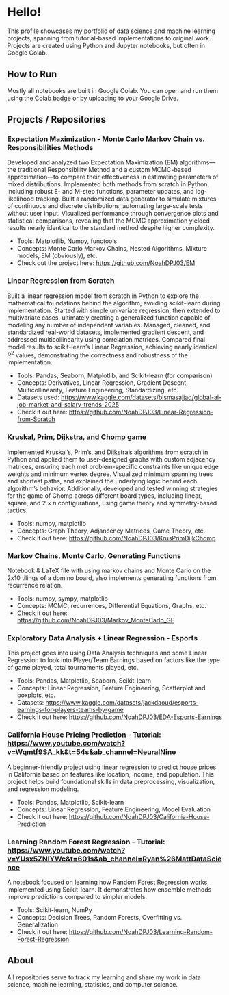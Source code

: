 # Hello! 

This profile showcases my portfolio of data science and machine learning projects, spanning from tutorial-based implementations to original work. Projects are created using Python and Jupyter notebooks, but often in Google Colab.

## How to Run

Mostly all notebooks are built in Google Colab. You can open and run them using the Colab badge or by uploading to your Google Drive.

## Projects / Repositories

### Expectation Maximization - Monte Carlo Markov Chain vs. Responsibilities Methods
Developed and analyzed two Expectation Maximization (EM) algorithms—the traditional Responsibility Method and a custom
MCMC-based approximation—to compare their effectiveness in estimating parameters of mixed distributions. Implemented both
methods from scratch in Python, including robust E- and M-step functions, parameter updates, and log-likelihood tracking. Built
a randomized data generator to simulate mixtures of continuous and discrete distributions, automating large-scale tests without
user input. Visualized performance through convergence plots and statistical comparisons, revealing that the MCMC
approximation yielded results nearly identical to the standard method despite higher complexity.

- Tools: Matplotlib, Numpy, functools
- Concepts: Monte Carlo Markov Chains, Nested Algorithms, Mixture models, EM (obviously), etc.
- Check out the project here: https://github.com/NoahDPJ03/EM

### Linear Regression from Scratch
Built a linear regression model from scratch in Python to explore the mathematical foundations behind the algorithm, avoiding
scikit-learn during implementation. Started with simple univariate regression, then extended to multivariate cases, ultimately
creating a generalized function capable of modeling any number of independent variables. Managed, cleaned, and standardized
real-world datasets, implemented gradient descent, and addressed multicollinearity using correlation matrices. Compared final
model results to scikit-learn’s Linear Regression, achieving nearly identical $R^2$ values, demonstrating the correctness and
robustness of the implementation.

- Tools: Pandas, Seaborn, Matplotlib, and Scikit-learn (for comparison)
- Concepts: Derivatives, Linear Regression, Gradient Descent, Multicollinearity, Feature Engineering, Standardizing, etc.
- Datasets used: https://www.kaggle.com/datasets/bismasajjad/global-ai-job-market-and-salary-trends-2025
- Check it out here: https://github.com/NoahDPJ03/Linear-Regression-from-Scratch


### Kruskal, Prim, Dijkstra, and Chomp game
Implemented Kruskal’s, Prim’s, and Dijkstra’s algorithms from scratch in Python and applied them to user-designed graphs with custom adjacency matrices, ensuring each met problem-specific constraints like unique edge weights and minimum vertex degree. Visualized minimum spanning trees and shortest paths, and explained the underlying logic behind each algorithm’s behavior. Additionally, developed and tested winning strategies for the game of Chomp across different board types, including linear, square, and $2 \times n$ configurations, using game theory and symmetry-based tactics.

- Tools: numpy, matplotlib
- Concepts: Graph Theory, Adjancency Matrices, Game Theory, etc.
- Check it out here: https://github.com/NoahDPJ03/KrusPrimDijkChomp

### Markov Chains, Monte Carlo, Generating Functions
Notebook & LaTeX file with using markov chains and Monte Carlo on the 2x10 tilings of a domino board, also implements generating functions from recurrence relation.

- Tools: numpy, sympy, matplotlib
- Concepts: MCMC, recurrences, Differential Equations, Graphs, etc.
- Check it out here: https://github.com/NoahDPJ03/Markov_MonteCarlo_GF

### Exploratory Data Analysis + Linear Regression - Esports
This project goes into using Data Analysis techniques and some Linear Regression to look into Player/Team Earnings based on factors like the type of game played, total tournaments played, etc.

- Tools: Pandas, Matplotlib, Seaborn, Scikit-learn
- Concepts: Linear Regression, Feature Engineering, Scatterplot and boxplots, etc.
- Datasets: https://www.kaggle.com/datasets/jackdaoud/esports-earnings-for-players-teams-by-game
- Check it out here: https://github.com/NoahDPJ03/EDA-Esports-Earnings

### California House Pricing Prediction - Tutorial: https://www.youtube.com/watch?v=Wqmtf9SA_kk&t=54s&ab_channel=NeuralNine
A beginner-friendly project using linear regression to predict house prices in California based on features like location, income, and population. This project helps build foundational skills in data preprocessing, visualization, and regression modeling.

- Tools: Pandas, Matplotlib, Scikit-learn 
- Concepts: Linear Regression, Feature Engineering, Model Evaluation
- Check it out here: https://github.com/NoahDPJ03/California-House-Prediction

### Learning Random Forest Regression - Tutorial: https://www.youtube.com/watch?v=YUsx5ZNlYWc&t=601s&ab_channel=Ryan%26MattDataScience
A notebook focused on learning how Random Forest Regression works, implemented using Scikit-learn. It demonstrates how ensemble methods improve predictions compared to simpler models.

- Tools: Scikit-learn, NumPy
- Concepts: Decision Trees, Random Forests, Overfitting vs. Generalization
- Check it out here: https://github.com/NoahDPJ03/Learning-Random-Forest-Regression




## About

All repositories serve to track my learning and share my work in data science, machine learning, statistics, and computer science.

